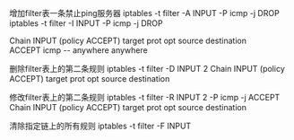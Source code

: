 

增加filter表一条禁止ping服务器
iptables -t filter -A INPUT -P icmp -j DROP
iptables -t filter -I INPUT -P icmp -j DROP

Chain INPUT (policy ACCEPT)
target     prot opt source               destination         
ACCEPT     icmp --  anywhere             anywhere


删除filter表上的第二条规则
iptables -t filter -D INPUT 2
Chain INPUT (policy ACCEPT)
target     prot opt source               destination


修改filter表上的第二条规则
iptables -t filter -R INPUT 2 -P icmp -j ACCEPT
Chain INPUT (policy ACCEPT)
target     prot opt source               destination


清除指定链上的所有规则
iptables -t filter -F INPUT
